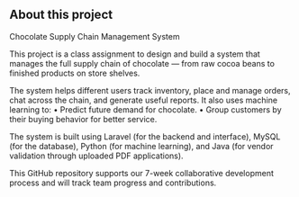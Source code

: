 ## About this project

Chocolate Supply Chain Management System

This project is a class assignment to design and build a system that manages the full supply chain of chocolate — from raw cocoa beans to finished products on store shelves.

The system helps different users track inventory, place and manage orders, chat across the chain, and generate useful reports. It also uses machine learning to:
•	Predict future demand for chocolate.
•	Group customers by their buying behavior for better service.

The system is built using Laravel (for the backend and interface), MySQL (for the database), Python (for machine learning), and Java (for vendor validation through uploaded PDF applications).

This GitHub repository supports our 7-week collaborative development process and will track team progress and contributions.

